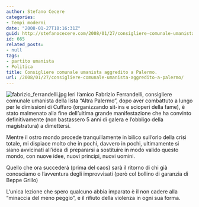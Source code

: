 ```yaml
---
author: Stefano Cecere
categories:
- Tempi moderni
date: "2008-01-27T10:16:31Z"
guid: http://stefanocecere.com/2008/01/27/consigliere-comunale-umanista-aggredito-a-palermo/
id: 665
related_posts:
- null
tags:
- partito umanista
- Politica
title: Consigliere comunale umanista aggredito a Palermo.
url: /2008/01/27/consigliere-comunale-umanista-aggredito-a-palermo/
---
```


<img src='http://stefanocecere.com/wp-content/uploads/sites/3/2008/01/fabrizio_ferrandelli.thumbnail.jpg' alt='fabrizio_ferrandelli.jpg' align="left" />Ieri l&#8217;amico Fabrizio Ferrandelli, consigliere comunale umanista della lista &#8220;Altra Palermo&#8221;, dopo aver combattuto a lungo per le dimissioni di Cuffaro (organizzando sit-ins e scioperi della fame), è stato malmenato alla fine dell&#8217;ultima grande manifestazione che ha convinto definitivamente (non bastassero 5 anni di galera e l&#8217;obbligo della magistratura) a dimettersi.

Mentre il ostro mondo procede tranquillamente in bilico sull&#8217;orlo della crisi totale, mi dispiace molto che in pochi, davvero in pochi, ultimamente si siano avvicinati all&#8217;idea di prepararsi a sostituire in modo valido questo mondo, con nuove idee, nuovi principi, nuovi uomini.

Quello che ora succederà (prima del caos) sarà il ritorno di chi già conosciamo o l&#8217;avventura degli improvvisati (però col bollino di garanzia di Beppe Grillo)

L&#8217;unica lezione che spero qualcuno abbia imparato è il non cadere alla &#8220;minaccia del meno peggio&#8221;, e il rifiuto della violenza in ogni sua forma.